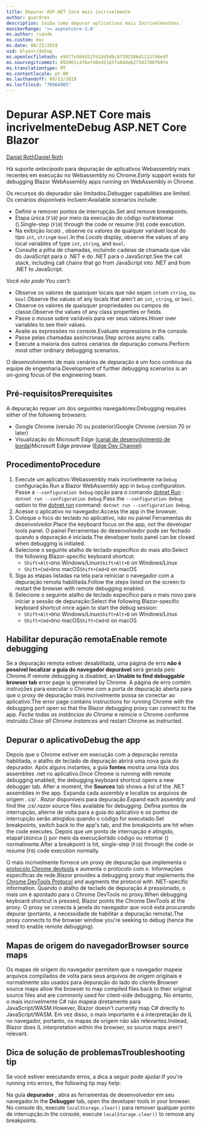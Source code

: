 ```yaml
---
title: Depurar ASP.NET Core mais incrivelmente
author: guardrex
description: Saiba como depurar aplicativos mais Incrivelmenteos.
monikerRange: '>= aspnetcore-3.0'
ms.author: riande
ms.custom: mvc
ms.date: 08/22/2019
uid: blazor/debug
ms.openlocfilehash: e9477e504d32fd1dd5d6c87392386d1131f46e9f
ms.sourcegitcommit: 092061c4f6ef46ed2165fa84de6273d3786fb97e
ms.translationtype: MT
ms.contentlocale: pt-BR
ms.lasthandoff: 09/13/2019
ms.locfileid: "70964005"
---
```

# <a name="debug-aspnet-core-blazor"></a><span data-ttu-id="df449-103">Depurar ASP.NET Core mais incrivelmente</span><span class="sxs-lookup"><span data-stu-id="df449-103">Debug ASP.NET Core Blazor</span></span>

[<span data-ttu-id="df449-104">Daniel Roth</span><span class="sxs-lookup"><span data-stu-id="df449-104">Daniel Roth</span></span>](https://github.com/danroth27)

<span data-ttu-id="df449-105">Há suporte *antecipado* para depuração de aplicativos Webassembly mais recentes em execução no Webassembly no Chrome.</span><span class="sxs-lookup"><span data-stu-id="df449-105">*Early* support exists for debugging Blazor WebAssembly apps running on WebAssembly in Chrome.</span></span>

<span data-ttu-id="df449-106">Os recursos do depurador são limitados.</span><span class="sxs-lookup"><span data-stu-id="df449-106">Debugger capabilities are limited.</span></span> <span data-ttu-id="df449-107">Os cenários disponíveis incluem:</span><span class="sxs-lookup"><span data-stu-id="df449-107">Available scenarios include:</span></span>

* <span data-ttu-id="df449-108">Definir e remover pontos de interrupção.</span><span class="sxs-lookup"><span data-stu-id="df449-108">Set and remove breakpoints.</span></span>
* <span data-ttu-id="df449-109">Etapa única (`F10`) por meio da execução do código ou`F8`retomar ().</span><span class="sxs-lookup"><span data-stu-id="df449-109">Single-step (`F10`) through the code or resume (`F8`) code execution.</span></span>
* <span data-ttu-id="df449-110">Na exibição *locais* , observe os valores de qualquer variável local do tipo `int`, `string`e `bool`.</span><span class="sxs-lookup"><span data-stu-id="df449-110">In the *Locals* display, observe the values of any local variables of type `int`, `string`, and `bool`.</span></span>
* <span data-ttu-id="df449-111">Consulte a pilha de chamadas, incluindo cadeias de chamada que vão do JavaScript para o .NET e do .NET para o JavaScript.</span><span class="sxs-lookup"><span data-stu-id="df449-111">See the call stack, including call chains that go from JavaScript into .NET and from .NET to JavaScript.</span></span>

<span data-ttu-id="df449-112">Você *não pode*:</span><span class="sxs-lookup"><span data-stu-id="df449-112">You *can't*:</span></span>

* <span data-ttu-id="df449-113">Observe os valores de quaisquer locais que não sejam `int`um `string`, ou `bool`.</span><span class="sxs-lookup"><span data-stu-id="df449-113">Observe the values of any locals that aren't an `int`, `string`, or `bool`.</span></span>
* <span data-ttu-id="df449-114">Observe os valores de quaisquer propriedades ou campos de classe.</span><span class="sxs-lookup"><span data-stu-id="df449-114">Observe the values of any class properties or fields.</span></span>
* <span data-ttu-id="df449-115">Passe o mouse sobre variáveis para ver seus valores.</span><span class="sxs-lookup"><span data-stu-id="df449-115">Hover over variables to see their values.</span></span>
* <span data-ttu-id="df449-116">Avalie as expressões no console.</span><span class="sxs-lookup"><span data-stu-id="df449-116">Evaluate expressions in the console.</span></span>
* <span data-ttu-id="df449-117">Passe pelas chamadas assíncronas.</span><span class="sxs-lookup"><span data-stu-id="df449-117">Step across async calls.</span></span>
* <span data-ttu-id="df449-118">Execute a maioria dos outros cenários de depuração comuns.</span><span class="sxs-lookup"><span data-stu-id="df449-118">Perform most other ordinary debugging scenarios.</span></span>

<span data-ttu-id="df449-119">O desenvolvimento de mais cenários de depuração é um foco contínuo da equipe de engenharia.</span><span class="sxs-lookup"><span data-stu-id="df449-119">Development of further debugging scenarios is an on-going focus of the engineering team.</span></span>

## <a name="prerequisites"></a><span data-ttu-id="df449-120">Pré-requisitos</span><span class="sxs-lookup"><span data-stu-id="df449-120">Prerequisites</span></span>

<span data-ttu-id="df449-121">A depuração requer um dos seguintes navegadores:</span><span class="sxs-lookup"><span data-stu-id="df449-121">Debugging requires either of the following browsers:</span></span>

* <span data-ttu-id="df449-122">Google Chrome (versão 70 ou posterior)</span><span class="sxs-lookup"><span data-stu-id="df449-122">Google Chrome (version 70 or later)</span></span>
* <span data-ttu-id="df449-123">Visualização do Microsoft Edge ([canal de desenvolvimento de borda](https://www.microsoftedgeinsider.com))</span><span class="sxs-lookup"><span data-stu-id="df449-123">Microsoft Edge preview ([Edge Dev Channel](https://www.microsoftedgeinsider.com))</span></span>

## <a name="procedure"></a><span data-ttu-id="df449-124">Procedimento</span><span class="sxs-lookup"><span data-stu-id="df449-124">Procedure</span></span>

1. <span data-ttu-id="df449-125">Execute um aplicativo Webassembly mais incrivelmente na `Debug` configuração.</span><span class="sxs-lookup"><span data-stu-id="df449-125">Run a Blazor WebAssembly app in `Debug` configuration.</span></span> <span data-ttu-id="df449-126">Passe a `--configuration Debug` opção para o comando [dotnet Run](/dotnet/core/tools/dotnet-run) : `dotnet run --configuration Debug`.</span><span class="sxs-lookup"><span data-stu-id="df449-126">Pass the `--configuration Debug` option to the [dotnet run](/dotnet/core/tools/dotnet-run) command: `dotnet run --configuration Debug`.</span></span>
1. <span data-ttu-id="df449-127">Acesse o aplicativo no navegador.</span><span class="sxs-lookup"><span data-stu-id="df449-127">Access the app in the browser.</span></span>
1. <span data-ttu-id="df449-128">Coloque o foco do teclado no aplicativo, não no painel Ferramentas do desenvolvedor.</span><span class="sxs-lookup"><span data-stu-id="df449-128">Place the keyboard focus on the app, not the developer tools panel.</span></span> <span data-ttu-id="df449-129">O painel Ferramentas do desenvolvedor pode ser fechado quando a depuração é iniciada.</span><span class="sxs-lookup"><span data-stu-id="df449-129">The developer tools panel can be closed when debugging is initiated.</span></span>
1. <span data-ttu-id="df449-130">Selecione o seguinte atalho de teclado específico do mais alto:</span><span class="sxs-lookup"><span data-stu-id="df449-130">Select the following Blazor-specific keyboard shortcut:</span></span>
   * <span data-ttu-id="df449-131">`Shift+Alt+D`no Windows/Linux</span><span class="sxs-lookup"><span data-stu-id="df449-131">`Shift+Alt+D` on Windows/Linux</span></span>
   * <span data-ttu-id="df449-132">`Shift+Cmd+D`no macOS</span><span class="sxs-lookup"><span data-stu-id="df449-132">`Shift+Cmd+D` on macOS</span></span>
1. <span data-ttu-id="df449-133">Siga as etapas listadas na tela para reiniciar o navegador com a depuração remota habilitada.</span><span class="sxs-lookup"><span data-stu-id="df449-133">Follow the steps listed on the screen to restart the browser with remote debugging enabled.</span></span>
1. <span data-ttu-id="df449-134">Selecione o seguinte atalho de teclado específico para o mais novo para iniciar a sessão de depuração:</span><span class="sxs-lookup"><span data-stu-id="df449-134">Select the following Blazor-specific keyboard shortcut once again to start the debug session:</span></span>
   * <span data-ttu-id="df449-135">`Shift+Alt+D`no Windows/Linux</span><span class="sxs-lookup"><span data-stu-id="df449-135">`Shift+Alt+D` on Windows/Linux</span></span>
   * <span data-ttu-id="df449-136">`Shift+Cmd+D`no macOS</span><span class="sxs-lookup"><span data-stu-id="df449-136">`Shift+Cmd+D` on macOS</span></span>

## <a name="enable-remote-debugging"></a><span data-ttu-id="df449-137">Habilitar depuração remota</span><span class="sxs-lookup"><span data-stu-id="df449-137">Enable remote debugging</span></span>

<span data-ttu-id="df449-138">Se a depuração remota estiver desabilitada, uma página de erro **não é possível localizar a guia do navegador depurável** será gerada pelo Chrome.</span><span class="sxs-lookup"><span data-stu-id="df449-138">If remote debugging is disabled, an **Unable to find debuggable browser tab** error page is generated by Chrome.</span></span> <span data-ttu-id="df449-139">A página de erro contém instruções para executar o Chrome com a porta de depuração aberta para que o proxy de depuração mais incrivelmente possa se conectar ao aplicativo.</span><span class="sxs-lookup"><span data-stu-id="df449-139">The error page contains instructions for running Chrome with the debugging port open so that the Blazor debugging proxy can connect to the app.</span></span> <span data-ttu-id="df449-140">*Feche todas as instâncias do Chrome* e reinicie o Chrome conforme instruído.</span><span class="sxs-lookup"><span data-stu-id="df449-140">*Close all Chrome instances* and restart Chrome as instructed.</span></span>

## <a name="debug-the-app"></a><span data-ttu-id="df449-141">Depurar o aplicativo</span><span class="sxs-lookup"><span data-stu-id="df449-141">Debug the app</span></span>

<span data-ttu-id="df449-142">Depois que o Chrome estiver em execução com a depuração remota habilitada, o atalho de teclado de depuração abrirá uma nova guia do depurador. Após alguns instantes, a guia **fontes** mostra uma lista dos assemblies .net no aplicativo.</span><span class="sxs-lookup"><span data-stu-id="df449-142">Once Chrome is running with remote debugging enabled, the debugging keyboard shortcut opens a new debugger tab. After a moment, the **Sources** tab shows a list of the .NET assemblies in the app.</span></span> <span data-ttu-id="df449-143">Expanda cada assembly e localize os arquivos de origem *. cs*/ *. Razor* disponíveis para depuração.</span><span class="sxs-lookup"><span data-stu-id="df449-143">Expand each assembly and find the *.cs*/*.razor* source files available for debugging.</span></span> <span data-ttu-id="df449-144">Defina pontos de interrupção, alterne de volta para a guia do aplicativo e os pontos de interrupção serão atingidos quando o código for executado.</span><span class="sxs-lookup"><span data-stu-id="df449-144">Set breakpoints, switch back to the app's tab, and the breakpoints are hit when the code executes.</span></span> <span data-ttu-id="df449-145">Depois que um ponto de interrupção é atingido, etapa`F10`única () por meio da execução`F8`do código ou retomar () normalmente.</span><span class="sxs-lookup"><span data-stu-id="df449-145">After a breakpoint is hit, single-step (`F10`) through the code or resume (`F8`) code execution normally.</span></span>

<span data-ttu-id="df449-146">O mais incrivelmente fornece um proxy de depuração que implementa o [protocolo Chrome devtools](https://chromedevtools.github.io/devtools-protocol/) e aumenta o protocolo com o. Informações específicas de rede.</span><span class="sxs-lookup"><span data-stu-id="df449-146">Blazor provides a debugging proxy that implements the [Chrome DevTools Protocol](https://chromedevtools.github.io/devtools-protocol/) and augments the protocol with .NET-specific information.</span></span> <span data-ttu-id="df449-147">Quando o atalho de teclado de depuração é pressionado, o mais um é apontado para o Chrome DevTools no proxy.</span><span class="sxs-lookup"><span data-stu-id="df449-147">When debugging keyboard shortcut is pressed, Blazor points the Chrome DevTools at the proxy.</span></span> <span data-ttu-id="df449-148">O proxy se conecta à janela do navegador que você está procurando depurar (portanto, a necessidade de habilitar a depuração remota).</span><span class="sxs-lookup"><span data-stu-id="df449-148">The proxy connects to the browser window you're seeking to debug (hence the need to enable remote debugging).</span></span>

## <a name="browser-source-maps"></a><span data-ttu-id="df449-149">Mapas de origem do navegador</span><span class="sxs-lookup"><span data-stu-id="df449-149">Browser source maps</span></span>

<span data-ttu-id="df449-150">Os mapas de origem do navegador permitem que o navegador mapeie arquivos compilados de volta para seus arquivos de origem originais e normalmente são usados para depuração do lado do cliente.</span><span class="sxs-lookup"><span data-stu-id="df449-150">Browser source maps allow the browser to map compiled files back to their original source files and are commonly used for client-side debugging.</span></span> <span data-ttu-id="df449-151">No entanto, o mais incrivelmente C# não mapeia diretamente para JavaScript/WASM.</span><span class="sxs-lookup"><span data-stu-id="df449-151">However, Blazor doesn't currently map C# directly to JavaScript/WASM.</span></span> <span data-ttu-id="df449-152">Em vez disso, o mais importante é a interpretação de IL no navegador, portanto, os mapas de origem não são relevantes.</span><span class="sxs-lookup"><span data-stu-id="df449-152">Instead, Blazor does IL interpretation within the browser, so source maps aren't relevant.</span></span>

## <a name="troubleshooting-tip"></a><span data-ttu-id="df449-153">Dica de solução de problemas</span><span class="sxs-lookup"><span data-stu-id="df449-153">Troubleshooting tip</span></span>

<span data-ttu-id="df449-154">Se você estiver executando erros, a dica a seguir pode ajudar:</span><span class="sxs-lookup"><span data-stu-id="df449-154">If you're running into errors, the following tip may help:</span></span>

<span data-ttu-id="df449-155">Na guia **depurador** , abra as ferramentas de desenvolvedor em seu navegador.</span><span class="sxs-lookup"><span data-stu-id="df449-155">In the **Debugger** tab, open the developer tools in your browser.</span></span> <span data-ttu-id="df449-156">No console do, execute `localStorage.clear()` para remover qualquer ponto de interrupção.</span><span class="sxs-lookup"><span data-stu-id="df449-156">In the console, execute `localStorage.clear()` to remove any breakpoints.</span></span>
